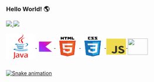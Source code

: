 ### Hello World! 🌎

<div>
  <a href="https://github.com/danifufu">
  <img height="180em" src="https://github-readme-stats.vercel.app/api?username=danifufu&show_icons=true&theme=tokyonight&include_all_commits=true&count_private=true"/>
  <img height="180em" src="https://github-readme-stats.vercel.app/api/top-langs/?username=danifufu&layout=compact&langs_count=7&theme=tokyonight"/>
</div>

<div style="display: inline_block"><br>
  <img align="center" height="70" width="80" src="https://raw.githubusercontent.com/devicons/devicon/1119b9f84c0290e0f0b38982099a2bd027a48bf1/icons/java/java-original-wordmark.svg">
  <img align="center" height="37" width="47" src="https://raw.githubusercontent.com/devicons/devicon/1119b9f84c0290e0f0b38982099a2bd027a48bf1/icons/kotlin/kotlin-original.svg">
  <img align="center" height="55" width="65" src="https://raw.githubusercontent.com/devicons/devicon/1119b9f84c0290e0f0b38982099a2bd027a48bf1/icons/html5/html5-original-wordmark.svg">
  <img align="center" height="55" width="65" src="https://raw.githubusercontent.com/devicons/devicon/1119b9f84c0290e0f0b38982099a2bd027a48bf1/icons/css3/css3-original-wordmark.svg">
  <img align="center" height="45" width="55" src="https://raw.githubusercontent.com/devicons/devicon/1119b9f84c0290e0f0b38982099a2bd027a48bf1/icons/javascript/javascript-original.svg">
  <img align="center" height="45" width="55" src="https://cdn.jsdelivr.net/gh/devicons/devicon@v2.15.1/devicon.min.css">
</div>

##

![Snake animation](https://github.com/danifufu/danifufu/blob/output/github-contribution-grid-snake.svg)
